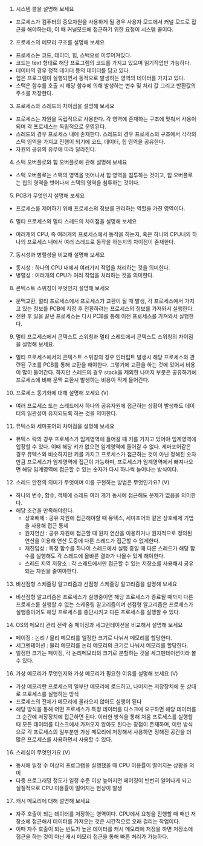 1. 시스템 콜을 설명해 보세요

- 프로세스가 컴퓨터의 중요자원을 사용하게 될 경우 사용자 모드에서 커널 모드로 접근을 해야하는데, 이 때 커널모드에 접근하기 위한 요청이 시스템 콜이다.

2. 프로세스의 메모리 구조를 설명해 보세요

- 프로세스는 코드, 데이터, 힙, 스택으로 이루어져있다.
- 코드는 text 형태로 해당 프로그램의 코드를 가지고 있으며 읽기작업만 가능하다.
- 데이터의 경우 정적 데이터 등의 데이터를 담고 있다.
- 힙은 프로그램이 실행되면서 동적으로 발생하는 영역의 데이터를 가지고 있다.
- 스택은 함수를 호출 시 해당 함수에 의해 발생하는 변수 및 처리 값 그리고 반환값의 주소를 저장한다.

3. 프로세스와 스레드의 차이점을 설명해 보세요

- 프로세스는 자원을 독립적으로 사용한다. 각 영역에 존재하는 구조에 맞춰서 사용이 되며 각 프로세스는 독립적으로 운영된다.
- 스레드의 경우 프로세스 내에 존재한다. 스레드의 경우 프로세스의 구조에서 각각의 스택 영역을 가지고 진행이 되기에 코드, 데이터, 힙 영역을 공유한다.
- 자원의 공유의 유무에 따라 달라진다.

4. 스택 오버플로와 힙 오버플로에 관해 설명해 보세요

- 스택 오버플로는 스택의 영역을 벗어나서 힙 영역을 침투하는 것이고, 힙 오버플로는 힙의 영역을 벗어나서 스택의 영역을 침투하는 것이다.

5. PCB가 무엇인지 설명해 보세요

- 프로세스를 제어하기 위해 프로세스의 정보를 관리하는 역할을 가진 영역이다.

6. 멀티 프로세스와 멀티 스레드의 차이점을 설명해 보세요

- 여러개의 CPU, 즉 여러개의 프로세스에서 동작을 하는지, 혹은 하나의 CPU내의 하나의 프로세스 내에서 여러 스레드로 동작을 하는지의 차이점이 존재한다.

7. 동시성과 병렬성을 비교해 설명해 보세요

- 동시성 : 하나의 CPU 내에서 여러가지 작업을 처리하는 것을 의미한다.
- 병렬성 : 여러개의 CPU가 여러 작업을 처리하는 것을 의미한다.

8. 콘텍스트 스위칭이 무엇인지 설명해 보세요

- 문맥교환, 멀티 프로세스에서 프로세스가 교환이 될 때 발생, 각 프로세스에서 가지고 있는 정보를 PCB에 저장 후 전환하려는 프로세스의 정보를 가져와서 실행한다.
- 전환 후 일을 끝낸 프로세스는 다시 PCB를 통해 이전 프로세스를 가져와서 실행한다.

9. 멀티 프로세스에서 콘텍스트 스위칭과 멀티 스레드에서 콘텍스트 스위칭의 차이점을 설명해 보세요.

- 멀티 프로세스에서의 콘텍스트 스위칭의 경우 인터럽트 발생시 해당 프로세스와 관련된 구조를 PCB를 통해 교환을 해야한다. 그렇기에 교환을 하는 것에 있어서 비용이 많이 들어간다. 하지만 스레드의 경우 stack을 제외한 나머지 부분은 공유하기에 프로세스에 비해 문맥 교환시 발생하는 비용이 적게 들어간다. 

10. 프로세스 동기화에 대해 설명해 보세요 (V)

- 여러 프로세스 또는 스레드에서 하나의 공유자원에 접근하는 상황이 발생해도 데이터의 일관성이 유지되도록 하는 것을 의미한다.

11. 뮤텍스와 세마포어의 차이점을 설명해 보세요

- 뮤텍스 락의 경우 프로세스가 임계영역에 들어갈 때 키를 가지고 있어야 임계영역에 입장할 수 있다. 이때 해당 키가 없으면 임계영역에 들어갈 수 없다. 세마포어같은 경우 뮤텍스와 비슷하지만 키를 가지고 프로세스가 접근하는 것이 아닌 정해진 숫자만큼 프로세스가 임계영역에 접근이 가능하며, 프로세스가 임계영역에서 빠져나오면 해당 임계영역에 접근할 수 있는 숫자가 다시 하나씩 늘어나는 방식이다.

12. 스레드 안전의 의미가 무엇이며 이를 구현하는 방법은 무엇인가요? (V)

- 하나의 변수, 함수, 객체에 스레드 여러 개가 동시에 접근해도 문제가 없음을 의미한다.
- 해당 조건을 만족해야한다.
  - 상호배제 : 공유 자원에 접근해야할 때 뮤텍스, 세마포어와 같은 상호배제 기법을 사용해 접근 통제
  - 원자연산 : 공유 자원에 접근할 때 원자 연산을 이용하거나 원자적으로 정의된 연산을 이용해 연산 도중에 다른 스레드가 접근할 수 없게한다.
  - 재진입성 : 특정 함수를 하나이 스레드에서 실행 중일 때 다른 스레드가 해당 함수를 실행해도 각 스레드에 올바른 결과가 나올수 있게 해야한다.
  - 스레드 지역 저장소 : 각 스레드에서만 접근할 수 있는 저장소를 사용해서 공유되는 자원을 줄여야한다.

13. 비선점형 스케줄링 알고리즘과 선점형 스케줄링 알고리즘을 설명해 보세요

- 비선점형 알고리즘은 프로세스가 실행중이면 해당 프로세스가 종료될 때까지 다른 프로세스를 실행할 수 없는 스케줄링 알고리즘이며 선점형 알고리즘은 프로세스가 실행중이어도 해당 프로세스를 중단시키고 다른 프로세스를 실행할 수 있다.

14. OS의 메모리 관리 전략 중 페이징과 세그먼테이션을 비교해서 설명해 보세요

- 페이징 : 논리 / 물리 메모리를 일정한 크기로 나눠서 메모리를 할당한다.
- 세그멘테이션 : 물리 메모리를 논리 메모리의 크기로 나눠서 메모리를 할당한다.
- 일정한 크기는 페이징, 각 논리메모리의 크기로 분할하는 것을 세그멘테이션이라 볼 수 있다.

16. 가상 메모리가 무엇인지와 가상 메모리가 필요한 이유를 설명해 보세요 (V)

- 가상 메모리란 프로세스의 일부만 메모리에 로드하고, 나머지는 저장장치에 둔 상태로 프로세스를 실행하는 방식
- 프로세스의 전체가 메모리에 올라오지 않아도 실행이 된다
- 해당 방식을 통해 어떤 프로세스가 특정 데이터를 디스크에 요구하면 해당 데이터를 그 순간에 저장장치에 접근하면 된다. 이러한 방식을 통해 처음 프로세스를 실행할 때 모든 데이터를 디스크에서 가져오지 않아도 된다는 장점이 존재하며, 이런 방식으로 각 프로세스의 일부분만 가상 메모리에 저장해서 사용하면 정해진 공간을 더 많은 프로세스를 사용하면서 사용할 수 있다.

16. 스레싱이 무엇인가요 (V)

- 동시에 일정 수 이상의 프로그램을 실행했을 때 CPU 이용률이 떨어지는 상황을 의미
- 다중 프로그래밍 정도가 일정 수준 이상 높아지면 페이징이 빈번히 일어나게 되고 실질적으로 CPU 이용률이 떨어지는 현상이 발생

17. 캐시 메모리에 대해 설명해 보세요

- 자주 호출이 되는 데이터를 저장하는 영역이다. CPU에서 요청을 진행할 때 매번 저장소에 접근해서 데이터를 가져오는 것은 시간적으로 오래 걸리는 작업이다.
- 이때 자주 호출이 되는 빈도가 높은 데이터를 캐시 메모리에 저장을 하면 저장소에 접근을 하는 것이 아닌 캐시 메모리 접근을 통해 빠른 처리가 가능하다.
